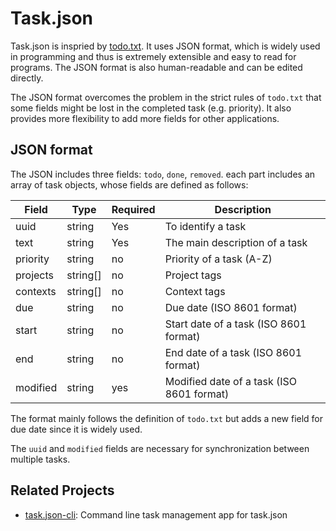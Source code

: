 # Task.json

Task.json is inspried by [todo.txt](https://github.com/todotxt/todo.txt).
It uses JSON format, which is widely used in programming and thus is extremely extensible and easy to read for programs.
The JSON format is also human-readable and can be edited directly.

The JSON format overcomes the problem in the strict rules of `todo.txt` that some fields might be lost in the completed task (e.g. priority).
It also provides more flexibility to add more fields for other applications.


## JSON format

The JSON includes three fields: `todo`, `done`, `removed`.
each part includes an array of task objects,
whose fields are defined as follows:

| Field    | Type    | Required | Description |
| -------- | ------- | -------- | --------------- |
| uuid | string | Yes | To identify a task |
| text     | string  | Yes | The main description of a task |
| priority | string | no | Priority of a task (A-Z) |
| projects | string[] | no | Project tags |
| contexts | string[] | no | Context tags |
| due | string | no | Due date (ISO 8601 format) |
| start | string | no | Start date of a task (ISO 8601 format) |
| end | string | no | End date of a task (ISO 8601 format) |
| modified | string | yes | Modified date of a task (ISO 8601 format) |

The format mainly follows the definition of `todo.txt`
but adds a new field for due date since it is widely used.

The `uuid` and `modified` fields are necessary for synchronization between multiple tasks.

## Related Projects

* [task.json-cli](https://github.com/DCsunset/task.json-cli): Command line task management app for task.json
